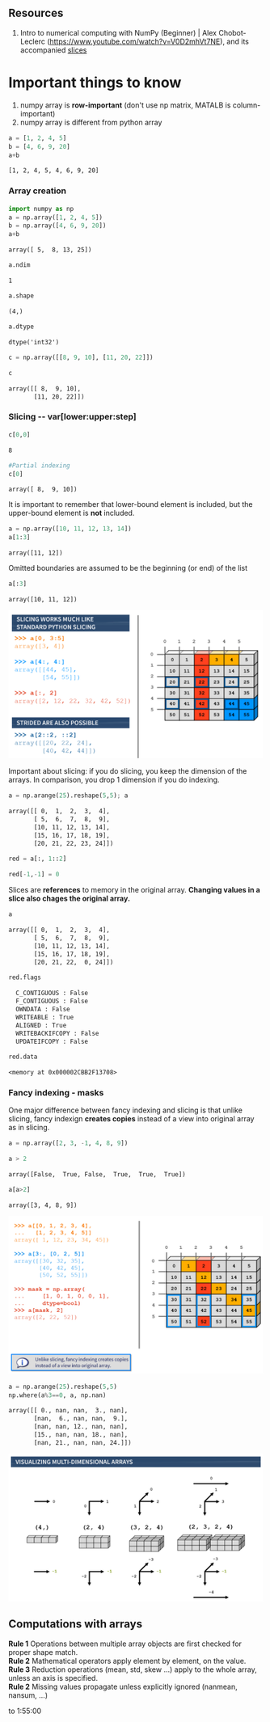 
## Resources
1. Intro to numerical computing with NumPy (Beginner) | Alex Chobot-Leclerc (https://www.youtube.com/watch?v=V0D2mhVt7NE), and its accompanied [slices](https://github.com/enthought/Numpy-Tutorial-SciPyConf-2018/blob/master/slides.pdf)

# Important things to know
1. numpy array is **row-important** (don't use np matrix, MATALB is column-important)
2. numpy array is different from python array


```python
a = [1, 2, 4, 5]
b = [4, 6, 9, 20]
a+b
```




    [1, 2, 4, 5, 4, 6, 9, 20]



### Array creation


```python
import numpy as np
a = np.array([1, 2, 4, 5])
b = np.array([4, 6, 9, 20])
a+b
```




    array([ 5,  8, 13, 25])




```python
a.ndim
```




    1




```python
a.shape
```




    (4,)




```python
a.dtype
```




    dtype('int32')




```python
c = np.array([[8, 9, 10], [11, 20, 22]])
```


```python
c
```




    array([[ 8,  9, 10],
           [11, 20, 22]])



### Slicing -- var[lower:upper:step]


```python
c[0,0]
```




    8




```python
#Partial indexing
c[0]
```




    array([ 8,  9, 10])



It is important to remember that lower-bound element is included, but the upper-bound element is **not** included.


```python
a = np.array([10, 11, 12, 13, 14])
a[1:3]
```




    array([11, 12])



Omitted boundaries are assumed to be the beginning (or end) of the list


```python
a[:3]
```




    array([10, 11, 12])



![](numpy/1.png)

Important about slicing: if you do slicing, you keep the dimension of the arrays. In comparison, you drop 1 dimension if you do indexing.


```python
a = np.arange(25).reshape(5,5); a
```




    array([[ 0,  1,  2,  3,  4],
           [ 5,  6,  7,  8,  9],
           [10, 11, 12, 13, 14],
           [15, 16, 17, 18, 19],
           [20, 21, 22, 23, 24]])




```python
red = a[:, 1::2]
```


```python
red[-1,-1] = 0
```

Slices are **references** to memory in the original array. **Changing values in a slice also chages the original array.**


```python
a
```




    array([[ 0,  1,  2,  3,  4],
           [ 5,  6,  7,  8,  9],
           [10, 11, 12, 13, 14],
           [15, 16, 17, 18, 19],
           [20, 21, 22,  0, 24]])




```python
red.flags
```




      C_CONTIGUOUS : False
      F_CONTIGUOUS : False
      OWNDATA : False
      WRITEABLE : True
      ALIGNED : True
      WRITEBACKIFCOPY : False
      UPDATEIFCOPY : False




```python
red.data
```




    <memory at 0x000002CBB2F13708>



### Fancy indexing - masks

One major difference between fancy indexing and slicing is that unlike slicing, fancy indexign **creates copies** instead of a view into original array as in slicing. 


```python
a = np.array([2, 3, -1, 4, 8, 9])
```


```python
a > 2
```




    array([False,  True, False,  True,  True,  True])




```python
a[a>2]
```




    array([3, 4, 8, 9])



![](numpy/2.png)


```python
a = np.arange(25).reshape(5,5)
np.where(a%3==0, a, np.nan)
```




    array([[ 0., nan, nan,  3., nan],
           [nan,  6., nan, nan,  9.],
           [nan, nan, 12., nan, nan],
           [15., nan, nan, 18., nan],
           [nan, 21., nan, nan, 24.]])



![](numpy/3.png)

## Computations with arrays

**Rule 1** Operations between multiple array objects are first checked for proper shape match.  
**Rule 2** Mathematical operators apply element by element, on the value.  
**Rule 3** Reduction operations (mean, std, skew ...) apply to the whole array, unless an axis is specified.  
**Rule 2** Missing values propagate unless explicitly ignored (nanmean, nansum, ...)  

to 1:55:00
